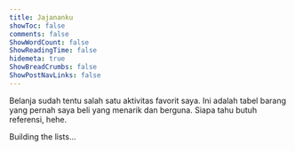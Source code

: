 ```yaml
---
title: Jajananku
showToc: false
comments: false
ShowWordCount: false
ShowReadingTime: false
hidemeta: true
ShowBreadCrumbs: false
ShowPostNavLinks: false
---
```

Belanja sudah tentu salah satu aktivitas favorit saya. Ini adalah tabel barang yang pernah saya beli yang menarik dan berguna. Siapa tahu butuh referensi, hehe.

Building the lists...